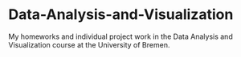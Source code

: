 # Data-Analysis-and-Visualization
My homeworks and individual project work in the Data Analysis and Visualization course at the University of Bremen.
